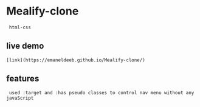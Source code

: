 # Mealify-clone
     html-css
## live demo
    [link](https://emaneldeeb.github.io/Mealify-clone/)
## features
     used :target and :has pseudo classes to control nav menu without any javaScript
